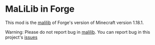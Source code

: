 MaLiLib in Forge
==============
This mod is the [malilib](https://github.com/maruohon) of Forge's version of Minecraft version 1.18.1.

Warning: Please do not report bug in [malilib](https://github.com/maruohon). You can report bug in this project's [issues](https://github.com/PlumeIS/malilib-forge/issues)



